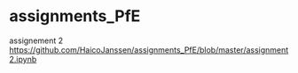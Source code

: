 # assignments_PfE

assignement 2
https://github.com/HaicoJanssen/assignments_PfE/blob/master/assignment2.ipynb
